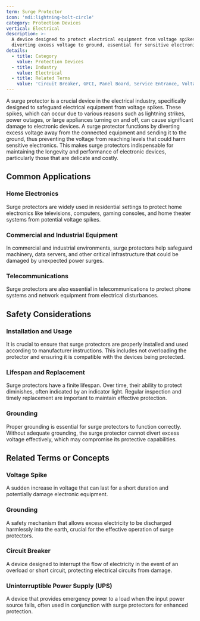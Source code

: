 ```yaml
---
term: Surge Protector
icon: 'mdi:lightning-bolt-circle'
category: Protection Devices
vertical: Electrical
description: >-
  A device designed to protect electrical equipment from voltage spikes by
  diverting excess voltage to ground, essential for sensitive electronics.
details:
  - title: Category
    value: Protection Devices
  - title: Industry
    value: Electrical
  - title: Related Terms
    value: 'Circuit Breaker, GFCI, Panel Board, Service Entrance, Voltage'
---
```

A surge protector is a crucial device in the electrical industry, specifically designed to safeguard electrical equipment from voltage spikes. These spikes, which can occur due to various reasons such as lightning strikes, power outages, or large appliances turning on and off, can cause significant damage to electronic devices. A surge protector functions by diverting excess voltage away from the connected equipment and sending it to the ground, thus preventing the voltage from reaching levels that could harm sensitive electronics. This makes surge protectors indispensable for maintaining the longevity and performance of electronic devices, particularly those that are delicate and costly.

## Common Applications

### Home Electronics
Surge protectors are widely used in residential settings to protect home electronics like televisions, computers, gaming consoles, and home theater systems from potential voltage spikes.

### Commercial and Industrial Equipment
In commercial and industrial environments, surge protectors help safeguard machinery, data servers, and other critical infrastructure that could be damaged by unexpected power surges.

### Telecommunications
Surge protectors are also essential in telecommunications to protect phone systems and network equipment from electrical disturbances.

## Safety Considerations

### Installation and Usage
It is crucial to ensure that surge protectors are properly installed and used according to manufacturer instructions. This includes not overloading the protector and ensuring it is compatible with the devices being protected.

### Lifespan and Replacement
Surge protectors have a finite lifespan. Over time, their ability to protect diminishes, often indicated by an indicator light. Regular inspection and timely replacement are important to maintain effective protection.

### Grounding
Proper grounding is essential for surge protectors to function correctly. Without adequate grounding, the surge protector cannot divert excess voltage effectively, which may compromise its protective capabilities.

## Related Terms or Concepts

### Voltage Spike
A sudden increase in voltage that can last for a short duration and potentially damage electronic equipment.

### Grounding
A safety mechanism that allows excess electricity to be discharged harmlessly into the earth, crucial for the effective operation of surge protectors.

### Circuit Breaker
A device designed to interrupt the flow of electricity in the event of an overload or short circuit, protecting electrical circuits from damage.

### Uninterruptible Power Supply (UPS)
A device that provides emergency power to a load when the input power source fails, often used in conjunction with surge protectors for enhanced protection.
